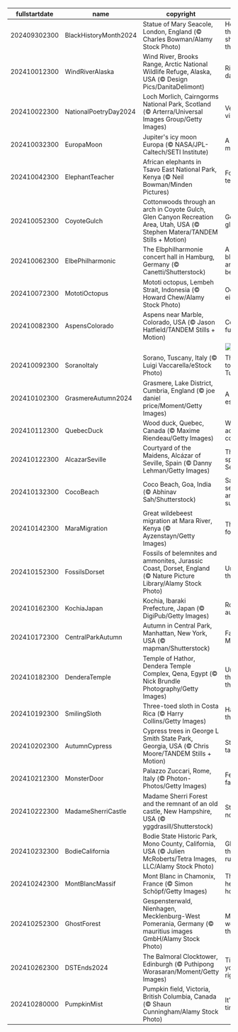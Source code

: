 |fullstartdate|name|copyright|title|image|
|--|--|--|--|--|
202409302300|BlackHistoryMonth2024|Statue of Mary Seacole, London, England (© Charles Bowman/Alamy Stock Photo)|Honouring the past, shaping the future|![](/en-GB/2024/10/202409302300BlackHistoryMonth2024.jpg)|
202410012300|WindRiverAlaska|Wind River, Brooks Range, Arctic National Wildlife Refuge, Alaska, USA (© Design Pics/DanitaDelimont)|River's wild dance|![](/en-GB/2024/10/202410012300WindRiverAlaska.jpg)|
202410022300|NationalPoetryDay2024|Loch Morlich, Cairngorms National Park, Scotland (© Arterra/Universal Images Group/Getty Images)|Verse and vision|![](/en-GB/2024/10/202410022300NationalPoetryDay2024.jpg)|
202410032300|EuropaMoon|Jupiter's icy moon Europa (© NASA/JPL-Caltech/SETI Institute)|A blue moon|![](/en-GB/2024/10/202410032300EuropaMoon.jpg)|
202410042300|ElephantTeacher|African elephants in Tsavo East National Park, Kenya (© Neil Bowman/Minden Pictures)|Follow the teacher!|![](/en-GB/2024/10/202410042300ElephantTeacher.jpg)|
202410052300|CoyoteGulch|Cottonwoods through an arch in Coyote Gulch, Glen Canyon Recreation Area, Utah, USA (© Stephen Matera/TANDEM Stills + Motion)|Golden glimpses|![](/en-GB/2024/10/202410052300CoyoteGulch.jpg)|
202410062300|ElbePhilharmonic|The Elbphilharmonie concert hall in Hamburg, Germany (© Canetti/Shutterstock)|A day for blueprints and beyond|![](/en-GB/2024/10/202410062300ElbePhilharmonic.jpg)|
202410072300|MototiOctopus|Mototi octopus, Lembeh Strait, Indonesia (© Howard Chew/Alamy Stock Photo)|Ocean's eight|![](/en-GB/2024/10/202410072300MototiOctopus.jpg)|
202410082300|AspensColorado|Aspens near Marble, Colorado, USA (© Jason Hatfield/TANDEM Stills + Motion)|Colorado in full colour|![](/en-GB/2024/10/202410082300AspensColorado.jpg)|
||||![](/en-GB/2024/10/.jpg)|
202410092300|SoranoItaly|Sorano, Tuscany, Italy (© Luigi Vaccarella/eStock Photo)|The stone town of Tuscany|![](/en-GB/2024/10/202410092300SoranoItaly.jpg)|
202410102300|GrasmereAutumn2024|Grasmere, Lake District, Cumbria, England (© joe daniel price/Moment/Getty Images)|A poetic escape|![](/en-GB/2024/10/202410102300GrasmereAutumn2024.jpg)|
202410112300|QuebecDuck|Wood duck, Quebec, Canada (© Maxime Riendeau/Getty Images)|Winging it across continents|![](/en-GB/2024/10/202410112300QuebecDuck.jpg)|
202410122300|AlcazarSeville|Courtyard of the Maidens, Alcázar of Seville, Spain (© Danny Lehman/Getty Images)|The splendor of Seville|![](/en-GB/2024/10/202410122300AlcazarSeville.jpg)|
202410132300|CocoBeach|Coco Beach, Goa, India (© Abhinav Sah/Shutterstock)|Sandy secrets and sunsets|![](/en-GB/2024/10/202410132300CocoBeach.jpg)|
202410142300|MaraMigration|Great wildebeest migration at Mara River, Kenya (© Ayzenstayn/Getty Images)|The race for life|![](/en-GB/2024/10/202410142300MaraMigration.jpg)|
202410152300|FossilsDorset|Fossils of belemnites and ammonites, Jurassic Coast, Dorset, England (© Nature Picture Library/Alamy Stock Photo)|Unearthing the past|![](/en-GB/2024/10/202410152300FossilsDorset.jpg)|
202410162300|KochiaJapan|Kochia, Ibaraki Prefecture, Japan (© DigiPub/Getty Images)|Rolling into autumn|![](/en-GB/2024/10/202410162300KochiaJapan.jpg)|
202410172300|CentralParkAutumn|Autumn in Central Park, Manhattan, New York, USA (© mapman/Shutterstock)|Fall in the Mall|![](/en-GB/2024/10/202410172300CentralParkAutumn.jpg)|
202410182300|DenderaTemple|Temple of Hathor, Dendera Temple Complex, Qena, Egypt (© Nick Brundle Photography/Getty Images)|Uncovering the past for the present|![](/en-GB/2024/10/202410182300DenderaTemple.jpg)|
202410192300|SmilingSloth|Three-toed sloth in Costa Rica (© Harry Collins/Getty Images)|Hanging in there|![](/en-GB/2024/10/202410192300SmilingSloth.jpg)|
202410202300|AutumnCypress|Cypress trees in George L Smith State Park, Georgia, USA (© Chris Moore/TANDEM Stills + Motion)|Standing tall in fall|![](/en-GB/2024/10/202410202300AutumnCypress.jpg)|
202410212300|MonsterDoor|Palazzo Zuccari, Rome, Italy (© Photon-Photos/Getty Images)|Fearsome façade|![](/en-GB/2024/10/202410212300MonsterDoor.jpg)|
202410222300|MadameSherriCastle|Madame Sherri Forest and the remnant of an old castle, New Hampshire, USA (© yggdrasill/Shutterstock)|Stairway to nowhere|![](/en-GB/2024/10/202410222300MadameSherriCastle.jpg)|
202410232300|BodieCalifornia|Bodie State Historic Park, Mono County, California, USA (© Julien McRoberts/Tetra Images, LLC/Alamy Stock Photo)|Ghosts of the gold rush|![](/en-GB/2024/10/202410232300BodieCalifornia.jpg)|
202410242300|MontBlancMassif|Mont Blanc in Chamonix, France (© Simon Schöpf/Getty Images)|The heights of horror|![](/en-GB/2024/10/202410242300MontBlancMassif.jpg)|
202410252300|GhostForest|Gespensterwald, Nienhagen, Mecklenburg-West Pomerania, Germany (© mauritius images GmbH/Alamy Stock Photo)|Mysterious woods by the sea|![](/en-GB/2024/10/202410252300GhostForest.jpg)|
202410262300|DSTEnds2024|The Balmoral Clocktower, Edinburgh (© Puthipong Worasaran/Moment/Getty Images)|Time to set your clocks right|![](/en-GB/2024/10/202410262300DSTEnds2024.jpg)|
202410280000|PumpkinMist|Pumpkin field, Victoria, British Columbia, Canada (© Shaun Cunningham/Alamy Stock Photo)|It's carving time|![](/en-GB/2024/10/202410280000PumpkinMist.jpg)|
